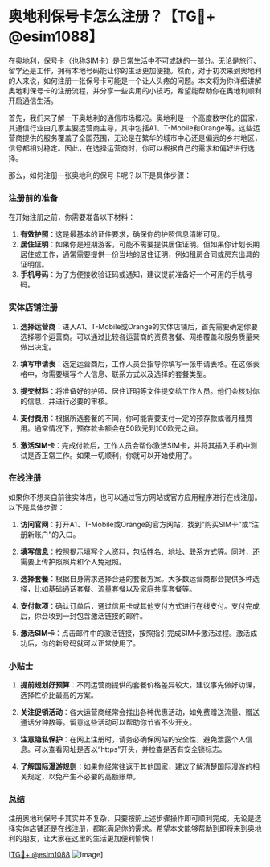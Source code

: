 # 奥地利保号卡怎么注册？【TG💪+ @esim1088】

在奥地利，保号卡（也称SIM卡）是日常生活中不可或缺的一部分。无论是旅行、留学还是工作，拥有本地号码能让你的生活更加便捷。然而，对于初次来到奥地利的人来说，如何注册一张保号卡可能是一个让人头疼的问题。本文将为你详细讲解奥地利保号卡的注册流程，并分享一些实用的小技巧，希望能帮助你在奥地利顺利开启通信生活。

首先，我们来了解一下奥地利的通信市场概况。奥地利是一个高度数字化的国家，其通信行业由几家主要运营商主导，其中包括A1、T-Mobile和Orange等。这些运营商提供的服务覆盖了全国范围，无论是在繁华的城市中心还是偏远的乡村地区，信号都相对稳定。因此，在选择运营商时，你可以根据自己的需求和偏好进行选择。

那么，如何注册一张奥地利的保号卡呢？以下是具体步骤：

### 注册前的准备

在开始注册之前，你需要准备以下材料：

1. **有效护照**：这是最基本的证件要求，确保你的护照信息清晰可见。
2. **居住证明**：如果你是短期游客，可能不需要提供居住证明。但如果你计划长期居住或工作，通常需要提供一份当地的居住证明，例如租房合同或房东出具的证明信。
3. **手机号码**：为了方便接收验证码或通知，建议提前准备好一个可用的手机号码。

### 实体店铺注册

1. **选择运营商**：进入A1、T-Mobile或Orange的实体店铺后，首先需要确定你要选择哪个运营商。可以通过比较各运营商的资费套餐、网络覆盖和服务质量来做出决定。
   
2. **填写申请表**：选定运营商后，工作人员会指导你填写一张申请表格。在这张表格中，你需要填写个人信息、联系方式以及选择的套餐类型。

3. **提交材料**：将准备好的护照、居住证明等文件提交给工作人员。他们会核对你的信息，并进行必要的审核。

4. **支付费用**：根据所选套餐的不同，你可能需要支付一定的预存款或者月租费用。通常情况下，预存款金额会在50欧元到100欧元之间。

5. **激活SIM卡**：完成付款后，工作人员会帮你激活SIM卡，并将其插入手机中测试是否正常工作。如果一切顺利，你就可以开始使用了。

### 在线注册

如果你不想亲自前往实体店，也可以通过官方网站或官方应用程序进行在线注册。以下是具体步骤：

1. **访问官网**：打开A1、T-Mobile或Orange的官方网站，找到“购买SIM卡”或“注册新账户”的入口。

2. **填写信息**：按照提示填写个人资料，包括姓名、地址、联系方式等。同时，还需要上传护照照片和个人免冠照。

3. **选择套餐**：根据自身需求选择合适的套餐方案。大多数运营商都会提供多种选择，比如基础通话套餐、流量套餐以及家庭共享套餐等。

4. **支付款项**：确认订单后，通过信用卡或其他支付方式进行在线支付。支付完成后，你会收到一封包含激活链接的邮件。

5. **激活SIM卡**：点击邮件中的激活链接，按照指引完成SIM卡激活过程。激活成功后，你的新号码就可以正常使用了。

### 小贴士

1. **提前规划好预算**：不同运营商提供的套餐价格差异较大，建议事先做好功课，选择性价比最高的方案。
   
2. **关注促销活动**：各大运营商经常会推出各种优惠活动，如免费赠送流量、赠送通话分钟数等。留意这些活动可以帮助你节省不少开支。

3. **注意隐私保护**：在网上注册时，请务必确保网站的安全性，避免泄露个人信息。可以查看网址是否以“https”开头，并检查是否有安全锁标志。

4. **了解国际漫游规则**：如果你经常往返于其他国家，建议了解清楚国际漫游的相关规定，以免产生不必要的高额账单。

### 总结

注册奥地利保号卡其实并不复杂，只要按照上述步骤操作即可顺利完成。无论是选择实体店铺还是在线注册，都能满足你的需求。希望本文能够帮助到即将来到奥地利的朋友，让大家在这里的生活更加便利愉快！

[[TG💪+ @esim1088](https://t.me/s/esim1088) ![Image](https://i.postimg.cc/4NQfJmqS/Snipaste-2025-05-13-00-14-12.png)]
